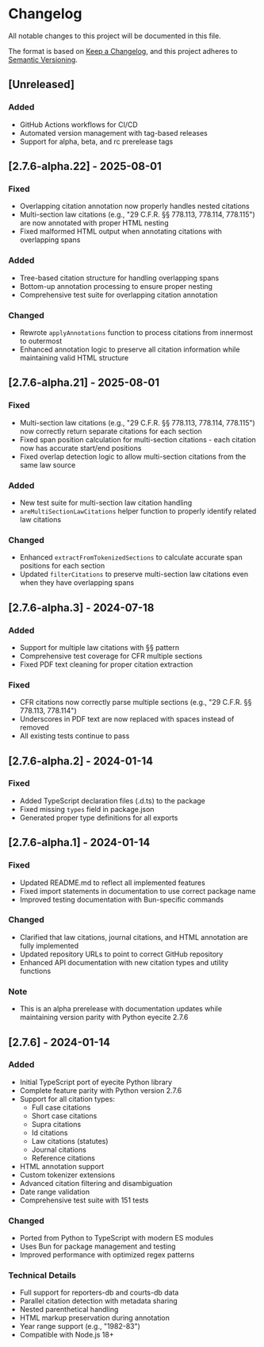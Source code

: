 # Changelog

All notable changes to this project will be documented in this file.

The format is based on [Keep a Changelog](https://keepachangelog.com/en/1.0.0/),
and this project adheres to [Semantic Versioning](https://semver.org/spec/v2.0.0.html).

## [Unreleased]

### Added
- GitHub Actions workflows for CI/CD
- Automated version management with tag-based releases
- Support for alpha, beta, and rc prerelease tags

## [2.7.6-alpha.22] - 2025-08-01

### Fixed
- Overlapping citation annotation now properly handles nested citations
- Multi-section law citations (e.g., "29 C.F.R. §§ 778.113, 778.114, 778.115") are now annotated with proper HTML nesting
- Fixed malformed HTML output when annotating citations with overlapping spans

### Added
- Tree-based citation structure for handling overlapping spans
- Bottom-up annotation processing to ensure proper nesting
- Comprehensive test suite for overlapping citation annotation

### Changed
- Rewrote `applyAnnotations` function to process citations from innermost to outermost
- Enhanced annotation logic to preserve all citation information while maintaining valid HTML structure

## [2.7.6-alpha.21] - 2025-08-01

### Fixed
- Multi-section law citations (e.g., "29 C.F.R. §§ 778.113, 778.114, 778.115") now correctly return separate citations for each section
- Fixed span position calculation for multi-section citations - each citation now has accurate start/end positions
- Fixed overlap detection logic to allow multi-section citations from the same law source

### Added
- New test suite for multi-section law citation handling
- `areMultiSectionLawCitations` helper function to properly identify related law citations

### Changed
- Enhanced `extractFromTokenizedSections` to calculate accurate span positions for each section
- Updated `filterCitations` to preserve multi-section law citations even when they have overlapping spans

## [2.7.6-alpha.3] - 2024-07-18

### Added
- Support for multiple law citations with §§ pattern
- Comprehensive test coverage for CFR multiple sections
- Fixed PDF text cleaning for proper citation extraction

### Fixed
- CFR citations now correctly parse multiple sections (e.g., "29 C.F.R. §§ 778.113, 778.114")
- Underscores in PDF text are now replaced with spaces instead of removed
- All existing tests continue to pass

## [2.7.6-alpha.2] - 2024-01-14

### Fixed
- Added TypeScript declaration files (.d.ts) to the package
- Fixed missing `types` field in package.json
- Generated proper type definitions for all exports

## [2.7.6-alpha.1] - 2024-01-14

### Fixed
- Updated README.md to reflect all implemented features
- Fixed import statements in documentation to use correct package name
- Improved testing documentation with Bun-specific commands

### Changed
- Clarified that law citations, journal citations, and HTML annotation are fully implemented
- Updated repository URLs to point to correct GitHub repository
- Enhanced API documentation with new citation types and utility functions

### Note
- This is an alpha prerelease with documentation updates while maintaining version parity with Python eyecite 2.7.6

## [2.7.6] - 2024-01-14

### Added
- Initial TypeScript port of eyecite Python library
- Complete feature parity with Python version 2.7.6
- Support for all citation types:
  - Full case citations
  - Short case citations
  - Supra citations
  - Id citations
  - Law citations (statutes)
  - Journal citations
  - Reference citations
- HTML annotation support
- Custom tokenizer extensions
- Advanced citation filtering and disambiguation
- Date range validation
- Comprehensive test suite with 151 tests

### Changed
- Ported from Python to TypeScript with modern ES modules
- Uses Bun for package management and testing
- Improved performance with optimized regex patterns

### Technical Details
- Full support for reporters-db and courts-db data
- Parallel citation detection with metadata sharing
- Nested parenthetical handling
- HTML markup preservation during annotation
- Year range support (e.g., "1982-83")
- Compatible with Node.js 18+